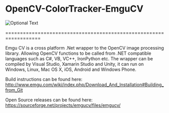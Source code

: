 # OpenCV-ColorTracker-EmguCV
![Optional Text](/tPW6cm7Q9d.gif)

==================================================================

Emgu CV is a cross platform .Net wrapper to the OpenCV image processing library. Allowing OpenCV functions to be called from .NET compatible languages such as C#, VB, VC++, IronPython etc. The wrapper can be compiled by Visual Studio, Xamarin Studio and Unity, it can run on Windows, Linux, Mac OS X, iOS, Android and Windows Phone.

Build instructions can be found here:
http://www.emgu.com/wiki/index.php/Download_And_Installation#Building_from_Git

Open Source releases can be found here:
https://sourceforge.net/projects/emgucv/files/emgucv/